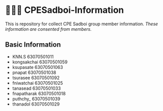 # 🧑🏻‍💻 CPESadboi-Information
This is repository for collect CPE Sadboi group member information.
*These information are consented from members.*

## Basic Information
- KNN.S       63070501011 
- kongsakchai 63070501059
- ksupasate 63070501063
- pnapat 63070501038
- tsurasee 63070501092
- fniwatchai 63070501025
- tanasead 63070501033
- fnapatharak 63070501018
- puthchy_ 63070501039
- thanadol 63070501029